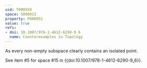 ```yaml
---
uid: T000558
space: S000013
property: P000051
value: true
refs:
- doi: 10.1007/978-1-4612-6290-9_6
  name: Counterexamples in Topology
---
```


As every non-empty subspace clearly contains an isolated point.

See item #5 for space #15 in {{doi:10.1007/978-1-4612-6290-9_6}}.
